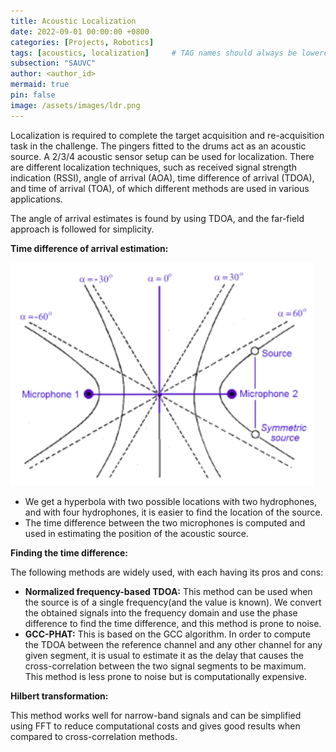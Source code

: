 ```yaml
---
title: Acoustic Localization
date: 2022-09-01 00:00:00 +0800
categories: [Projects, Robotics]
tags: [acoustics, localization]     # TAG names should always be lowercase
subsection: "SAUVC"
author: <author_id>
mermaid: true
pin: false
image: /assets/images/ldr.png
---
```


Localization is required to complete the target acquisition and re-acquisition task in the challenge. The pingers fitted to the drums act as an acoustic source. A 2/3/4 acoustic sensor setup can be used for localization. There are different localization techniques, such as received signal strength indication (RSSI), angle of arrival (AOA), time difference of arrival (TDOA), and time of arrival (TOA), of which different methods are used in various applications.

The angle of arrival estimates is found by using TDOA, and the far-field approach is followed for simplicity.

**Time difference of arrival estimation:**

![Untitled](/assets/images/SAUVC%20f5d93874f979458ca1e3985d07e7da5b/Untitled%202.png)

- We get a hyperbola with two possible locations with two hydrophones, and with four hydrophones, it is easier to find the location of the source.
- The time difference between the two microphones is computed and used in estimating the position of the acoustic source.

**Finding the time difference:**

The following methods are widely used, with each having its pros and cons:

- **Normalized frequency-based TDOA:** This method can be used when the source is of a single frequency(and the value is known). We convert the obtained signals into the frequency domain and use the phase difference to find the time difference, and this method is prone to noise.
- **GCC-PHAT:** This is based on the GCC algorithm. In order to compute the TDOA between the reference channel and any other channel for any given segment, it is usual to estimate it as the delay that causes the cross-correlation between the two signal segments to be maximum. This method is less prone to noise but is computationally expensive.

**Hilbert transformation:**

This method works well for narrow-band signals and can be simplified using FFT to reduce computational costs and gives good results when compared to cross-correlation methods.